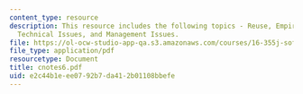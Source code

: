 ```yaml
---
content_type: resource
description: This resource includes the following topics - Reuse, Empirical Data,
  Technical Issues, and Management Issues.
file: https://ol-ocw-studio-app-qa.s3.amazonaws.com/courses/16-355j-software-engineering-concepts-fall-2005/e2c44b1eee0792b7da412b01108bbefe_cnotes6.pdf
file_type: application/pdf
resourcetype: Document
title: cnotes6.pdf
uid: e2c44b1e-ee07-92b7-da41-2b01108bbefe
---
```

